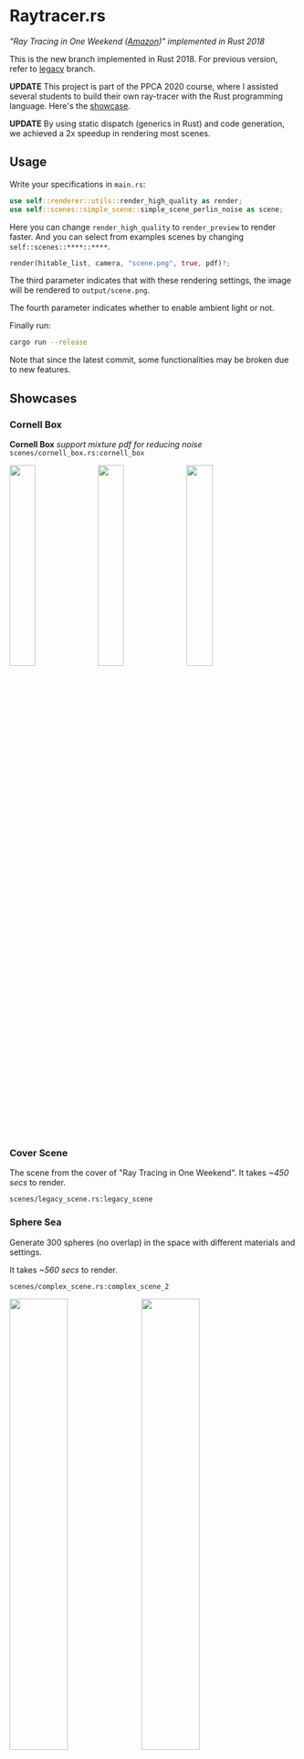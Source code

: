 # Raytracer.rs

_"Ray Tracing in One Weekend ([Amazon](https://www.amazon.com/Ray-Tracing-Weekend-Minibooks-Book-ebook/dp/B01B5AODD8/))" implemented in Rust 2018_

This is the new branch implemented in Rust 2018. For previous version, refer to [legacy](https://github.com/SkyZH/raytracer.rs/tree/legacy) branch.

**UPDATE** This project is part of the PPCA 2020 course, where I assisted several students to build their own ray-tracer with the Rust programming language. Here's the [showcase](https://github.com/skyzh/raytracer-tutorial/issues/9).

**UPDATE** By using static dispatch (generics in Rust) and code generation, we achieved a 2x speedup in rendering most scenes.

## Usage

Write your specifications in `main.rs`:

```rust
use self::renderer::utils::render_high_quality as render;
use self::scenes::simple_scene::simple_scene_perlin_noise as scene;
```

Here you can change `render_high_quality` to `render_preview` to render faster. And you can select from examples scenes by changing `self::scenes::****::****`.

```rust
render(hitable_list, camera, "scene.png", true, pdf)?;
```

The third parameter indicates that with these rendering settings, the image will be rendered to `output/scene.png`. 

The fourth parameter indicates whether to enable ambient light or not.

Finally run:

```bash
cargo run --release
```

Note that since the latest commit, some functionalities may be broken due to new features.

## Showcases

### Cornell Box

**Cornell Box** *support mixture pdf for reducing noise* `scenes/cornell_box.rs:cornell_box`

<img width="30%" src="https://user-images.githubusercontent.com/4198311/51380265-4922e980-1b4c-11e9-85e2-1d5430a47b22.png"> <img width="30%" src="https://user-images.githubusercontent.com/4198311/69005795-ee237400-0961-11ea-82dd-2345c9aecabd.png"> <img width="30%" src="https://user-images.githubusercontent.com/4198311/69006152-275de300-0966-11ea-892e-3ba2d475ed40.png">

### Cover Scene

The scene from the cover of "Ray Tracing in One Weekend". It takes *~450 secs* to render.

`scenes/legacy_scene.rs:legacy_scene`

### Sphere Sea 

Generate 300 spheres (no overlap) in the space with different materials and settings.

It takes *~560 secs* to render.

`scenes/complex_scene.rs:complex_scene_2`

<img width="45%" src="https://user-images.githubusercontent.com/4198311/51119409-bcc3ae80-184d-11e9-8986-9ff48cf80e9d.png"> <img width="45%" src="https://user-images.githubusercontent.com/4198311/51087490-17e29c00-178f-11e9-88fc-996f642859d0.png">

### Textures

**Light Scene** `scenes/legacy_scene.rs:legacy_scene_light`    
**Perlin Noise** `scenes/simple_scene.rs:simple_scene_PERLIN_NOISE`    
**Checker Texture** `scenes/legacy_scene.rs:legacy_scene_texture`    

<img width="30%" src="https://user-images.githubusercontent.com/4198311/51253655-e9a4cc80-19d9-11e9-9ea4-ddec4e4208eb.png"> <img width="30%" src="https://user-images.githubusercontent.com/4198311/51223750-1b884580-197e-11e9-93c8-f4c8779d1958.png"> <img width="30%" src="https://user-images.githubusercontent.com/4198311/51226964-f9e28a80-198c-11e9-95ee-374e3598adc2.png">

## Run Tests and Benchmarks

```bash
cargo bench
cargo test
```
